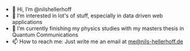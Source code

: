 - 👋 Hi, I’m @nilshellerhoff
- 👀 I’m interested in lot's of stuff, especially in data driven web applications
- 🌱 I’m currently finishing my physics studies with my masters thesis in Quantum Communications
- 📫 How to reach me: Just write me an email at me@nils-hellerhoff.de

<!---
nilshellerhoff/nilshellerhoff is a ✨ special ✨ repository because its `README.md` (this file) appears on your GitHub profile.
You can click the Preview link to take a look at your changes.
--->
